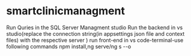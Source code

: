 # smartclinicmanagment
Run Quries in the SQL Server Managment studio
Run the backend in vs studio(replace the connection string(in appsettings json file  and context files)  with the respective server )
run front-end in vs code-terminal-use following commands npm install,ng serve/ng s --o
